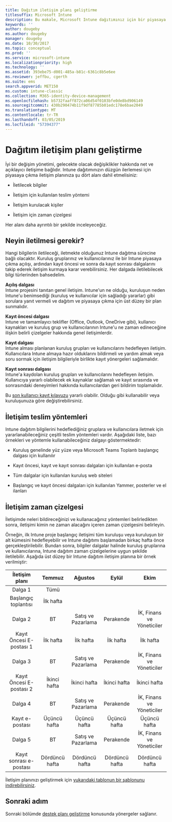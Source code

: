 ```yaml
---
title: Dağıtım iletişim planı geliştirme
titlesuffix: Microsoft Intune
description: Bu makale, Microsoft Intune dağıtımınız için bir piyasaya çıkma iletişim planı geliştirmenize yardımcı olur.
keywords: ''
author: dougeby
ms.author: dougeby
manager: dougeby
ms.date: 10/30/2017
ms.topic: conceptual
ms.prod: ''
ms.service: microsoft-intune
ms.localizationpriority: high
ms.technology: ''
ms.assetid: 393ebe75-d001-485a-b81c-6361c8b5e6ee
ms.reviewer: jeffbu, cgerth
ms.suite: ems
search.appverid: MET150
ms.custom: intune-classic
ms.collection: M365-identity-device-management
ms.openlocfilehash: b5732faaff872ca06d54f0103bfe0de8bd906149
ms.sourcegitcommit: 430b290474b11f9df87785b01edc178e6bae2049
ms.translationtype: MT
ms.contentlocale: tr-TR
ms.lasthandoff: 03/05/2019
ms.locfileid: "57394377"
---
```

# <a name="develop-a-rollout-communication-plan"></a>Dağıtım iletişim planı geliştirme

İyi bir değişim yönetimi, gelecekte olacak değişiklikler hakkında net ve açıklayıcı iletişime bağlıdır. Intune dağıtımınızın düzgün ilerlemesi için piyasaya çıkma iletişim planınıza şu dört alanı dahil etmelisiniz:

-   İletilecek bilgiler

-   İletişim için kullanılan teslim yöntemi

-   İletişim kurulacak kişiler

-   İletişim için zaman çizelgesi

Her alanı daha ayrıntılı bir şekilde inceleyeceğiz.

## <a name="what-needs-to-be-communicated"></a>Neyin iletilmesi gerekir?

Hangi bilgilerin iletileceği, iletmekte olduğunuz Intune dağıtma sürecine bağlı olacaktır. Kuruluş gruplarınız ve kullanıcılarınız ile bir Intune piyasaya çıkma açılışı, ardından kayıt öncesi ve sonra da kayıt sonrası dalgalarını takip ederek iletişim kurmaya karar verebilirsiniz. Her dalgada iletilebilecek bilgi türlerinden bahsedelim.

**Açılış dalgası** <br/>Intune projesini tanıtan genel iletişim. Intune'un ne olduğu, kuruluşun neden Intune'u benimsediği (kuruluş ve kullanıcılar için sağladığı yararlar) gibi sorulara yanıt vermeli ve dağıtım ve piyasaya çıkma için üst düzey bir plan sunmalıdır.

**Kayıt öncesi dalgası**<br/> Intune ve tamamlayıcı teklifler (Office, Outlook, OneDrive gibi), kullanıcı kaynakları ve kuruluş grup ve kullanıcılarının Intune'u ne zaman edineceğine ilişkin belirli çizelgeler hakkında genel iletişimlerdir.

**Kayıt dalgası**<br/> Intune alması planlanan kuruluş grupları ve kullanıcılarını hedefleyen iletişim. Kullanıcılara Intune almaya hazır olduklarını bildirmeli ve yardım almak veya soru sormak için iletişim bilgileriyle birlikte kayıt yönergeleri sağlamalıdır.

**Kayıt sonrası dalgası**<br/> Intune'a kaydolan kuruluş grupları ve kullanıcılarını hedefleyen iletişim. Kullanıcıya yararlı olabilecek ek kaynaklar sağlamalı ve kayıt sırasında ve sonrasındaki deneyimleri hakkında kullanıcılardan geri bildirim toplamalıdır.

Bu [son kullanıcı kayıt kılavuzu](https://gallery.technet.microsoft.com/Intune-End-User-Enrollment-3a0c9b0c?WT.mc_id=Blog_Intune_General_PCIT) yararlı olabilir. Olduğu gibi kullanabilir veya kuruluşunuza göre değiştirebilirsiniz.

## <a name="communication-delivery-methods"></a>İletişim teslim yöntemleri

Intune dağıtım bilgilerini hedeflediğiniz gruplara ve kullanıcılara iletmek için yararlanabileceğiniz çeşitli teslim yöntemleri vardır. Aşağıdaki liste, bazı örnekleri ve yöntemle kullanabileceğiniz dalgayı göstermektedir:

-   Kuruluş genelinde yüz yüze veya Microsoft Teams Toplantı başlangıç dalgası için kullanılır

-   Kayıt öncesi, kayıt ve kayıt sonrası dalgaları için kullanılan e-posta

-   Tüm dalgalar için kullanılan kuruluş web siteleri

-   Başlangıç ve kayıt öncesi dalgaları için kullanılan Yammer, posterler ve el ilanları

## <a name="communications-timeline"></a>İletişim zaman çizelgesi

İletişimde neleri bildireceğinizi ve kullanacağınız yöntemleri belirledikten sonra, iletişimi kimin ne zaman alacağını içeren zaman çizelgesini belirleyin.

Örneğin, ilk Intune proje başlangıç iletişimi tüm kuruluşu veya kuruluşun bir alt kümesini hedefleyebilir ve Intune dağıtımı başlamadan birkaç hafta önce gerçekleştirilebilir. Bundan sonra, bilgiler dalgalar halinde kuruluş gruplarına ve kullanıcılarına, Intune dağıtım zaman çizelgelerine uygun şekilde iletilebilir. Aşağıda üst düzey bir Intune dağıtım iletişim planına bir örnek verilmiştir:

  | **İletişim planı** | **Temmuz** | **Ağustos** | **Eylül** | **Ekim** |
|:---:|:---:|:---:|:---:|:---:|
| Dalga 1  | Tümü |  |  |  |                                                         
| Başlangıç toplantısı | İlk hafta |  |  |  |                                                         
| Dalga 2 | BT | Satış ve Pazarlama | Perakende | İK, Finans ve Yöneticiler |
| Kayıt Öncesi E-postası 1 | İlk hafta | İlk hafta | İlk hafta | İlk hafta |
| Dalga 3 | BT | Satış ve Pazarlama | Perakende | İK, Finans ve Yöneticiler |
| Kayıt Öncesi E-postası 2 | İkinci hafta | İkinci hafta | İkinci hafta | İkinci hafta |
| Dalga 4 | BT | Satış ve Pazarlama | Perakende | İK, Finans ve Yöneticiler |
| Kayıt e-postası | Üçüncü hafta | Üçüncü hafta | Üçüncü hafta | Üçüncü hafta |
| Dalga 5 | BT | Satış ve Pazarlama | Perakende | İK, Finans ve Yöneticiler |
| Kayıt sonrası e-postası | Dördüncü hafta | Dördüncü hafta | Dördüncü hafta | Dördüncü hafta |

İletişim planınızı geliştirmek için [yukarıdaki tablonun bir şablonunu indirebilirsiniz](https://gallery.technet.microsoft.com/Intune-deployment-planning-fae156c2?redir=0).

## <a name="next-step"></a>Sonraki adım

Sonraki bölümde [destek planı geliştirme](planning-guide-support-plan.md) konusunda yönergeler sağlanır.

